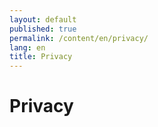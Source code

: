 ```yaml
---
layout: default
published: true
permalink: /content/en/privacy/
lang: en
title: Privacy
---
```


# Privacy
